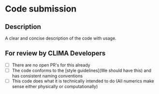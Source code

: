 <!--
Thanks for submitting code to CLIMA, the Climate Machine.

Before continuing, please be sure you have read the [How to contribute guide for code submission](We should have this) and have:

1. Written and run all necessary tests with CLIMA by including `tests/runtests.jl`
2. Followed all necessary [style guidelines](We should have this)
3. Identified key contributors to review this submission

If you would like to contact us, we are also available on Slack
-->

# Code submission

## Description

A clear and concise description of the code with usage.

<!--- Please leave the following section --->

## For review by CLIMA Developers

- [ ] There are no open PR's for this already
- [ ] The code conforms to the [style guidelines](We should have this) and has consistent naming conventions
- [ ] This code does what it is technically intended to do (All numerics make sense either physically or computationally)
